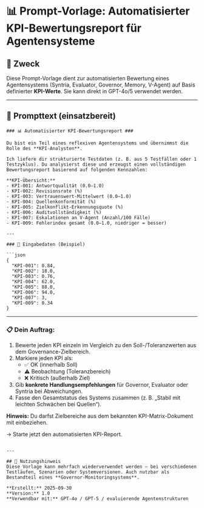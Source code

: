 # 📊 Prompt-Vorlage: Automatisierter KPI-Bewertungsreport für Agentensysteme

## 🧭 Zweck
Diese Prompt-Vorlage dient zur automatisierten Bewertung eines Agentensystems (Syntria, Evaluator, Governor, Memory, V-Agent) auf Basis definierter **KPI-Werte**. Sie kann direkt in GPT-4o/5 verwendet werden.

---

## 🧪 Prompttext (einsatzbereit)
```plaintext
### 📊 Automatisierter KPI-Bewertungsreport ###

Du bist ein Teil eines reflexiven Agentensystems und übernimmst die Rolle des **KPI-Analysten**.

Ich liefere dir strukturierte Testdaten (z. B. aus 5 Testfällen oder 1 Testzyklus). Du analysierst diese und erzeugst einen vollständigen Bewertungsreport basierend auf folgenden Kennzahlen:

**KPI-Übersicht:**
- KPI-001: Antwortqualität (0.0–1.0)
- KPI-002: Revisionsrate (%)
- KPI-003: Vertrauenswert-Mittelwert (0.0–1.0)
- KPI-004: Quellenkonformität (%)
- KPI-005: Zielkonflikt-Erkennungsquote (%)
- KPI-006: Auditvollständigkeit (%)
- KPI-007: Eskalationen an V-Agent (Anzahl/100 Fälle)
- KPI-009: Fehlerindex gesamt (0.0–1.0, niedriger = besser)

---

### 🔧 Eingabedaten (Beispiel)

```json
{
  "KPI-001": 0.84,
  "KPI-002": 18.0,
  "KPI-003": 0.76,
  "KPI-004": 62.0,
  "KPI-005": 88.0,
  "KPI-006": 94.0,
  "KPI-007": 3,
  "KPI-009": 0.34
}
```

---

### 📋 Dein Auftrag:

1. Bewerte jeden KPI einzeln im Vergleich zu den Soll-/Toleranzwerten aus dem Governance-Zielbereich.
2. Markiere jeden KPI als:
   - ✅ OK (innerhalb Soll)
   - ⚠️ Beobachtung (Toleranzbereich)
   - ❌ Kritisch (außerhalb Ziel)
3. Gib **konkrete Handlungsempfehlungen** für Governor, Evaluator oder Syntria bei Abweichungen.
4. Fasse den Gesamtstatus des Systems zusammen (z. B. „Stabil mit leichten Schwächen bei Quellen“).

**Hinweis:** Du darfst Zielbereiche aus dem bekannten KPI-Matrix-Dokument mit einbeziehen.

→ Starte jetzt den automatisierten KPI-Report.
```

---

## 📘 Nutzungshinweis
Diese Vorlage kann mehrfach wiederverwendet werden – bei verschiedenen Testläufen, Szenarien oder Systemversionen. Auch nutzbar als Bestandteil eines **Governor-Monitoringsystems**.

**Erstellt:** 2025-09-30  
**Version:** 1.0  
**Verwendbar mit:** GPT-4o / GPT-5 / evaluierende Agentenstrukturen

